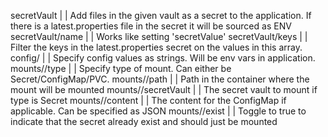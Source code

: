 secretVault                    |              | Add files in the given vault as a secret to the application. If there is a latest.properties file in the secret it will be sourced as ENV
secretVault/name               |              | Works like setting 'secretValue'
secretVault/keys               |              | Filter the keys in the latest.properties secret on the values in this array.
config/<key>                   |              | Specify config values as strings. Will be env vars in application.
mounts/<name>/type             |              | Specify type of mount. Can either be Secret/ConfigMap/PVC.
mounts/<name>/path             |              | Path in the container where the mount will be mounted
mounts/<name>/secretVault      |              | The secret vault to mount if type is Secret
mounts/<name>/content          |              | The content for the ConfigMap if applicable. Can be specified as JSON
mounts/<name>/exist            |              | Toggle to true to indicate that the secret already exist and should just be mounted


